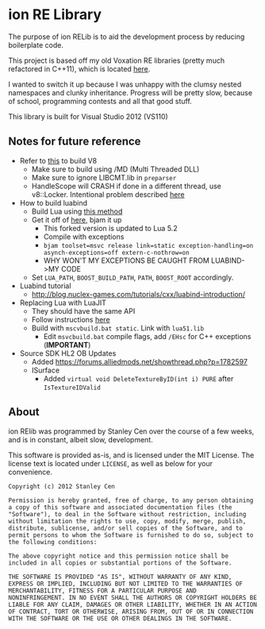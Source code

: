 ion RE Library
==============

The purpose of ion RELib is to aid the development process by reducing boilerplate code.

This project is based off my old Voxation RE libraries (pretty much refactored in C++11), which is located [here](http://github.com/scen/Voxation).

I wanted to switch it up because I was unhappy with the clumsy nested namespaces and clunky inheritance. Progress will be pretty slow, because of school, programming contests and all that good stuff.

This library is built for Visual Studio 2012 (VS110)

Notes for future reference
--------------------------

* Refer to [this](http://code.google.com/p/v8/wiki/BuildingWithGYP) to build V8
    * Make sure to build using /MD (Multi Threaded DLL)
	* Make sure to ignore LIBCMT.lib in `preparser`
	* HandleScope will CRASH if done in a different thread, use v8::Locker. Intentional problem described [here](https://groups.google.com/forum/?fromgroups=#!topic/v8-users/FXpeTYuAqKI)
* How to build luabind
    * Build Lua using [this method](http://stackoverflow.com/questions/6321927/compiling-lua-5-2-alpha-under-vs2010)
    * Get it off of [here](github.com/scen/luabind), bjam it up
        * This forked version is updated to Lua 5.2
		* Compile with exceptions
        * `bjam toolset=msvc release link=static exception-handling=on asynch-exceptions=off extern-c-nothrow=on`
		* WHY WON'T MY EXCEPTIONS BE CAUGHT FROM LUABIND->MY CODE
    * Set `LUA_PATH`, `BOOST_BUILD_PATH`, `PATH`, `BOOST_ROOT` accordingly.
* Luabind tutorial
    * http://blog.nuclex-games.com/tutorials/cxx/luabind-introduction/
* Replacing Lua with LuaJIT
	* They should have the same API
	* Follow instructions [here](http://luajit.org/install.html)
	* Build with `mscvbuild.bat static`. Link with `lua51.lib`
		* Edit `msvcbuild.bat` compile flags, add `/EHsc` for C++ exceptions (**IMPORTANT**)
* Source SDK HL2 OB Updates
	* Added https://forums.alliedmods.net/showthread.php?p=1782597
	* ISurface
		* Added `virtual void DeleteTextureByID(int i) PURE` after `IsTextureIDValid`


About
-----

ion RElib was programmed by Stanley Cen over the course of a few weeks, and is in constant, albeit slow, development.

This software is provided as-is, and is licensed under the MIT License. The license text is located under `LICENSE`, as well as below for your convenience.

    Copyright (c) 2012 Stanley Cen
    
    Permission is hereby granted, free of charge, to any person obtaining
    a copy of this software and associated documentation files (the
    "Software"), to deal in the Software without restriction, including
    without limitation the rights to use, copy, modify, merge, publish,
    distribute, sublicense, and/or sell copies of the Software, and to
    permit persons to whom the Software is furnished to do so, subject to
    the following conditions:
    
    The above copyright notice and this permission notice shall be
    included in all copies or substantial portions of the Software.
    
    THE SOFTWARE IS PROVIDED "AS IS", WITHOUT WARRANTY OF ANY KIND,
    EXPRESS OR IMPLIED, INCLUDING BUT NOT LIMITED TO THE WARRANTIES OF
    MERCHANTABILITY, FITNESS FOR A PARTICULAR PURPOSE AND
    NONINFRINGEMENT. IN NO EVENT SHALL THE AUTHORS OR COPYRIGHT HOLDERS BE
    LIABLE FOR ANY CLAIM, DAMAGES OR OTHER LIABILITY, WHETHER IN AN ACTION
    OF CONTRACT, TORT OR OTHERWISE, ARISING FROM, OUT OF OR IN CONNECTION
    WITH THE SOFTWARE OR THE USE OR OTHER DEALINGS IN THE SOFTWARE.